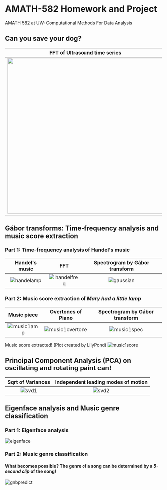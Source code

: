 # AMATH-582 Homework and Project
AMATH 582 at UW: Computational Methods For Data Analysis

## Can you save your dog?

FFT of Ultrasound time series | Trajectory of marble in dog's intestine
:-------------------------:|:-------------------------:
<img src="https://github.com/yeewantung/AMATH-582/blob/master/hw1/fft.png" width=500>   | <img src="https://github.com/yeewantung/AMATH-582/blob/master/hw1/trajectory.png" width=500>

## Gábor transforms: Time-frequency analysis and music score extraction

### Part 1: Time-frequency analysis of Handel's music

Handel's music | FFT | Spectrogram by Gábor transform
:-------------------------:|:-------------------------:|:-------------------------:
![handelamp](https://github.com/yeewantung/AMATH-582/blob/master/hw2/images/handelamp.png)   | ![handelfreq](https://github.com/yeewantung/AMATH-582/blob/master/hw2/images/handelfreq.png) | ![gaussian](https://github.com/yeewantung/AMATH-582/blob/master/hw2/images/gaussian.png)

### Part 2: Music score extraction of *Mary had a little lamp*

Music piece          | Overtones of Piano | Spectrogram by Gábor transform
:-------------------------:|:-------------------------:|:-------------------------:
![music1amp](https://github.com/yeewantung/AMATH-582/blob/master/hw2/images/music1amp.png) | ![music1overtone](https://github.com/yeewantung/AMATH-582/blob/master/hw2/images/music1overtone.png) | ![music1spec](https://github.com/yeewantung/AMATH-582/blob/master/hw2/images/music1spec.png)

Music score extracted! (Plot created by LilyPond)
![music1score](https://github.com/yeewantung/AMATH-582/blob/master/hw2/images/music1score.png)

## Principal Component Analysis (PCA) on oscillating and rotating paint can!

Sqrt of Variances          | Independent leading modes of motion
:-------------------------:|:-------------------------:
![svd1](https://github.com/yeewantung/AMATH-582/blob/master/hw3/images/singular_value_test4.png)   | ![svd2](https://github.com/yeewantung/AMATH-582/blob/master/hw3/images/singular_vector_test4.png)

## Eigenface analysis and Music genre classification

### Part 1: Eigenface analysis
![eigenface](https://github.com/yeewantung/AMATH-582/blob/master/hw4/images/crop_eigenface.png)

### Part 2: Music genre classification

#### What becomes possible? The genre of a song can be determined by a ***5-second clip*** of the song!

![gnbpredict](https://github.com/yeewantung/AMATH-582/blob/master/hw4/images/gnb_predict.png)


